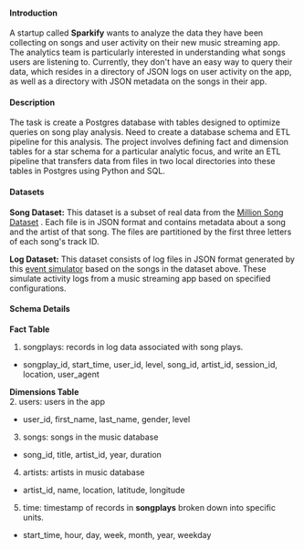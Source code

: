 #### Introduction
A startup called **Sparkify** wants to analyze the data they have been collecting on songs and user activity on their new music streaming app.  
The analytics team is particularly interested in understanding what songs users are listening to. Currently, they don't have an easy way to query their data, which resides in a directory of JSON logs on user activity on the app, as well as a directory with JSON metadata on the songs in their app.    

#### Description
The task is create a Postgres database with tables designed to optimize queries on song play analysis. Need to create a database schema and ETL pipeline for this analysis. The project involves defining fact and dimension tables for a star schema for a particular analytic focus, and write an ETL pipeline that transfers data from files in two local directories into these tables in Postgres using Python and SQL.    

#### Datasets
**Song Dataset:** This dataset is a subset of real data from the [Million Song Dataset](http://millionsongdataset.com/) . Each file is in JSON format and contains metadata about a song and the artist of that song. The files are partitioned by the first three letters of each song's track ID.    

**Log Dataset:** This dataset consists of log files in JSON format generated by this [event simulator](https://github.com/Interana/eventsim) based on the songs in the dataset above. These simulate activity logs from a music streaming app based on specified configurations.    

#### Schema Details
**Fact Table**
1. songplays: records in log data associated with song plays.
  * songplay_id, start_time, user_id, level, song_id, artist_id, session_id, location, user_agent

**Dimensions Table**    
2. users: users in the app  
  * user_id, first_name, last_name, gender, level

3. songs: songs in the music database  
  * song_id, title, artist_id, year, duration

4. artists: artists in music database  
  * artist_id, name, location, latitude, longitude

5. time: timestamp of records in **songplays** broken down into specific units.  
  * start_time, hour, day, week, month, year, weekday



